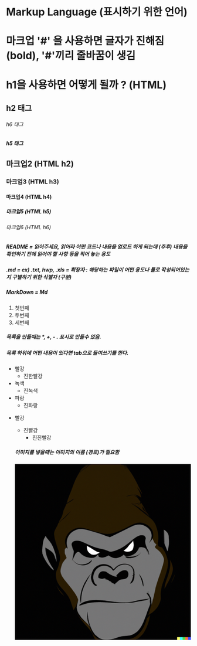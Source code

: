 # Markup Language (표시하기 위한 언어)

# 마크업 '#' 을 사용하면 글자가 진해짐 (bold), '#'끼리 줄바꿈이 생김

<h1> h1을 사용하면 어떻게 될까 ? (HTML) </h1>
<h2> h2 태그 </h2>
<h6> h6 태그 </h6>
<h5> h5 태그 </h5>

## 마크업2 (HTML h2)
### 마크업3 (HTML h3)
#### 마크업4 (HTML h4)
##### 마크업5 (HTML h5)
###### 마크업6 (HTML h6)


##### README = 읽어주세요, 읽어라 어떤 코드나 내용을 업로드 하게 되는데 (추후) 내용을 확인하기 전에 읽어야 할 사항 등을 적어 놓는 용도
##### .md = ex) .txt, hwp, .xls = 확장자 : 해당하는 파일이 어떤 용도나 툴로 작성되어있는지 구별하기 위한 식별자 (구분)
##### MarkDown = Md

1. 첫번째
2. 두번째
3. 세번째

##### 목록을 만들때는 *, +, - . 표시로 만들수 있음.
##### 목록 하위에 어떤 내용이 있다면 tab으로 들여쓰기를 한다.
* 빨강
  * 진한빨강
* 녹색
  * 진녹색 
* 파랑
  * 진파랑 

+ 빨강
  + 진빨강
    + 진진빨강
  
  ##### 이미지를 넣을때는 이미지의 이름 (경로)가 필요함
  ![Alt text](프로필.png)
  
  
